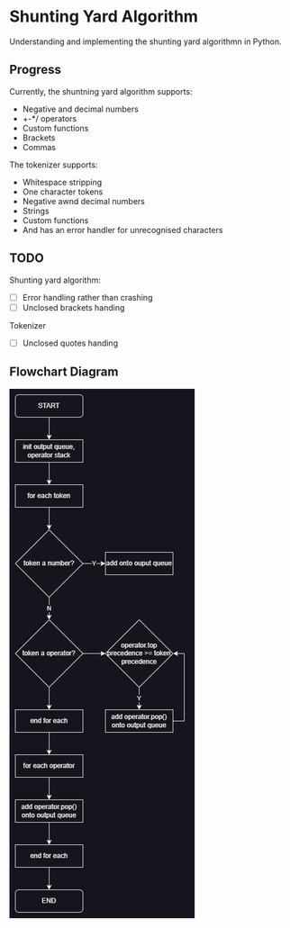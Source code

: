 # Shunting Yard Algorithm

Understanding and implementing the shunting yard algorithmn in Python.

## Progress

Currently, the shuntning yard algorithm supports:

- Negative and decimal numbers
- +-*/ operators
- Custom functions
- Brackets
- Commas

The tokenizer supports:

- Whitespace stripping
- One character tokens
- Negative awnd decimal numbers
- Strings
- Custom functions
- And has an error handler for unrecognised characters

## TODO 

Shunting yard algorithm:

- [ ] Error handling rather than crashing
- [ ] Unclosed brackets handing

Tokenizer

- [ ] Unclosed quotes handing

## Flowchart Diagram

![Shunting Yard Algorithm Diagram](shunting-yard-flowchart.png)
